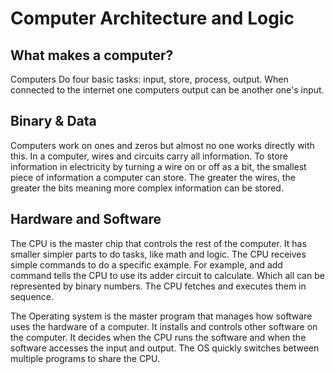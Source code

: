 # Computer Architecture and Logic
## What makes a computer?
Computers Do four basic tasks: input, store, process, output.
When connected to the internet one computers output can be another one's input.
## Binary & Data
Computers work on ones and zeros but almost no one works directly with this. In a computer, wires and circuits carry all information. To store information in electricity by turning a wire on or off as a bit, the smallest piece of information a computer can store. The greater the wires, the greater the bits meaning more complex information can be stored. 
## Hardware and Software
The CPU is the master chip that controls the rest of the computer. It has smaller simpler parts to do tasks, like math and logic. The CPU receives simple commands to do a specific example. For example, and add command tells the CPU to use its adder circuit to calculate. Which all can be represented by binary numbers. The CPU fetches and executes them in sequence.

The Operating system is the master program that manages how software uses the hardware of a computer. It installs and controls other software on the computer. It decides when the CPU runs the software and when the software accesses the input and output. The OS quickly switches between multiple programs to share the CPU.